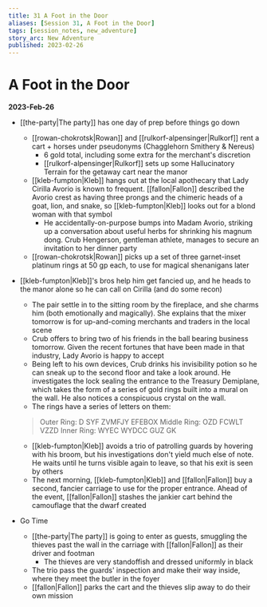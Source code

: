 ```yaml
---
title: 31 A Foot in the Door
aliases: [Session 31, A Foot in the Door]
tags: [session_notes, new_adventure]
story_arc: New Adventure
published: 2023-02-26
---
```

# A Foot in the Door
**2023-Feb-26**

- [[the-party|The party]] has one day of prep before things go down
	- [[rowan-chokrotsk|Rowan]] and [[rulkorf-alpensinger|Rulkorf]] rent a cart + horses under pseudonyms (Chagglehorn Smithery & Nereus)
		- 6 gold total, including some extra for the merchant's discretion
		- [[rulkorf-alpensinger|Rulkorf]] sets up some Hallucinatory Terrain for the getaway cart near the manor
	- [[kleb-fumpton|Kleb]] hangs out at the local apothecary that Lady Cirilla Avorio is known to frequent. [[fallon|Fallon]] described the Avorio crest as having three prongs and the chimeric heads of a goat, lion, and snake, so [[kleb-fumpton|Kleb]] looks out for a blond woman with that symbol
		- He accidentally-on-purpose bumps into Madam Avorio, striking up a conversation about useful herbs for shrinking his magnum dong. Crub Hengerson, gentleman athlete, manages to secure an invitation to her dinner party
	- [[rowan-chokrotsk|Rowan]] picks up a set of three garnet-inset platinum rings at 50 gp each, to use for magical shenanigans later
- [[kleb-fumpton|Kleb]]'s bros help him get fancied up, and he heads to the manor alone so he can call on Cirilla (and do some recon)
	- The pair settle in to the sitting room by the fireplace, and she charms him (both emotionally and magically). She explains that the mixer tomorrow is for up-and-coming merchants and traders in the local scene
	- Crub offers to bring two of his friends in the ball bearing business tomorrow. Given the recent fortunes that have been made in that industry, Lady Avorio is happy to accept
	- Being left to his own devices, Crub drinks his invisibility potion so he can sneak up to the second floor and take a look around. He investigates the lock sealing the entrance to the Treasury Demiplane, which takes the form of a series of gold rings built into a mural on the wall. He also notices a conspicuous crystal on the wall.
	- The rings have a series of letters on them:
	 > Outer Ring: D SYF ZVMFJY EFEBOX
			Middle Ring: OZD FCWLT VZZD
			Inner Ring: WYEC WYDCC GUZ GK

	- [[kleb-fumpton|Kleb]] avoids a trio of patrolling guards by hovering with his broom, but his investigations don't yield much else of note. He waits until he turns visible again to leave, so that his exit is seen by others
	- The next morning, [[kleb-fumpton|Kleb]] and [[fallon|Fallon]] buy a second, fancier carriage to use for the proper entrance. Ahead of the event, [[fallon|Fallon]] stashes the jankier cart behind the camouflage that the dwarf created
- Go Time
	- [[the-party|The party]] is going to enter as guests, smuggling the thieves past the wall in the carriage with [[fallon|Fallon]] as their driver and footman
		- The thieves are very standoffish and dressed uniformly in black
	- The trio pass the guards' inspection and make their way inside, where they meet the butler in the foyer
	- [[fallon|Fallon]] parks the cart and the thieves slip away to do their own mission